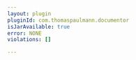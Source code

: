 ```yaml
---
layout: plugin
pluginId: com.thomaspaulmann.documentor
isJarAvailable: true
error: NONE
violations: []

---
```


